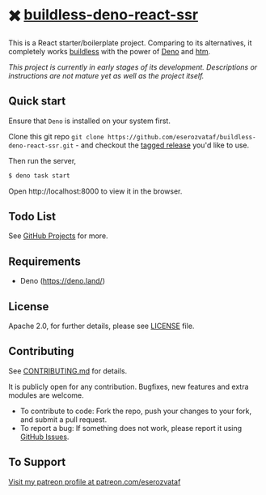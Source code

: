 # ✖️ [buildless-deno-react-ssr](https://github.com/eserozvataf/buildless-deno-react-ssr)

This is a React starter/boilerplate project. Comparing to its alternatives, it
completely works [buildless](https://buildless.site/) with the power of
[Deno](https://deno.land/) and [htm](https://github.com/developit/htm).

_This project is currently in early stages of its development. Descriptions or
instructions are not mature yet as well as the project itself._

## Quick start

Ensure that `Deno` is installed on your system first.

Clone this git repo
`git clone https://github.com/eserozvataf/buildless-deno-react-ssr.git` - and
checkout the
[tagged release](https://github.com/eserozvataf/buildless-deno-react-ssr/releases)
you'd like to use.

Then run the server,

```sh
$ deno task start
```

Open http://localhost:8000 to view it in the browser.

## Todo List

See
[GitHub Projects](https://github.com/eserozvataf/buildless-deno-react-ssr/projects)
for more.

## Requirements

- Deno (https://deno.land/)

## License

Apache 2.0, for further details, please see [LICENSE](LICENSE) file.

## Contributing

See [CONTRIBUTING.md](CONTRIBUTING.md) for details.

It is publicly open for any contribution. Bugfixes, new features and extra
modules are welcome.

- To contribute to code: Fork the repo, push your changes to your fork, and
  submit a pull request.
- To report a bug: If something does not work, please report it using
  [GitHub Issues](https://github.com/eserozvataf/buildless-deno-react-ssr/issues).

## To Support

[Visit my patreon profile at patreon.com/eserozvataf](https://www.patreon.com/eserozvataf)
